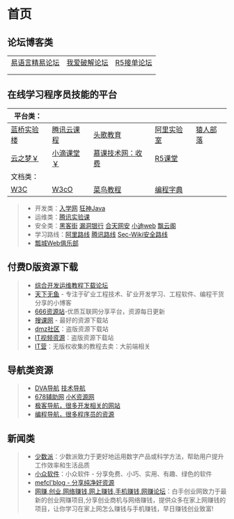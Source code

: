 # 首页



## 论坛博客类

|                                       |                                         |                                           |
| ------------------------------------- | --------------------------------------- | ----------------------------------------- |
| [易语言精易论坛](https://bbs.125.la/) | [我爱破解论坛](https://www.52pojie.cn/) | [R5接单论坛](https://www.r5.cn/forum.php) |
|                                       |                                         |                                           |
|                                       |                                         |                                           |



## 在线学习程序员技能的平台

| 平台类：                              |                                                      |                                               |                                                              |                                     |
| ------------------------------------- | ---------------------------------------------------- | --------------------------------------------- | ------------------------------------------------------------ | ----------------------------------- |
| [蓝桥实验楼](https://www.lanqiao.cn/) | [腾讯云课程](https://cloud.tencent.com/edu/learning) | [头歌教育](https://www.educoder.net/)         | [阿里实验室](https://developer.aliyun.com/adc/labs/?spm=a2c6h.13858375.0.0.468f3cf2DLkhsf) | [猿人部落](https://www.97yrbl.com/) |
| [云之梦￥](http://www.yzmedu.com/)    | [小滴课堂￥](https://xdclass.net/)                   | [慕课技术网：收费](https://coding.imooc.com/) | [R5课堂](https://www.r5.cn/video.html)                       |                                     |
| 文档类：                              |                                                      |                                               |                                                              |                                     |
| [W3C](https://www.w3cschool.cn/)      | [W3cO](http://w3c0.com/)                             | [菜鸟教程](https://www.runoob.com/)           | [编程字典](https://codingdict.com/tutorials)                 |                                     |

>- 开发类：[入学网](https://www.wldeer.com/)    [狂神Java](https://www.kuangstudy.com/)  
>- 运维类：[腾讯实验课](https://cloud.tencent.com/lab/labslist)
>- 安全类：[黑客街](https://www.hackjie.com/)    [漏洞银行](https://skills.bugbank.cn/)   [合天网安](https://www.hetianlab.com/)    [小迪web](https://www.bilibili.com/video/av374994720/)    [飘云阁](https://www.chinapyg.com/)
>- 学习路线：[阿里路线](https://developer.aliyun.com/learning)   [腾讯路线](https://cloud.tencent.com/edu/learning)  [Sec-Wiki安全路线](https://www.sec-wiki.com/skill)   
>- [瓢城Web俱乐部](https://www.ycku.com/)

## 付费D版资源下载

>- [综合开发运维教程下载论坛](http://www.52download.cn/wpcourse/)   
>- [天下无鱼](https://shikey.com/) - 专注于矿业工程技术、矿业开发学习、工程软件、编程干货分享的小博客
>- [666资源站](https://666java.com/)-优质互联网分享平台，资源每日更新
>- [搜课网](https://www.soke.me/) - 最好的资源下载站
>- [dmz社区](https://www.dmzshequ.com/)：盗版资源下载站
>- [IT视频资源](https://www.97yrbl.com/)：盗版资源下载站
>- [IT营](https://www.itying.com/)：无版权收集的教程去卖：大前端相关
>

## 导航类资源 

> -  [DVA导航](http://www.dva520.com/)  [技术导航](https://www.daohangtx.com/)  
> -  [678辅助网](https://www.6788g.com/)   [小K资源网](https://www.xkwo.com/)
> -  [极客导航，很多开发相关的网站](https://tool.zmki.cn/)
> -  [编程导航，很多程序员的资源](https://www.code-nav.cn/resources)

## 新闻类

> -  [少数派](https://sspai.com/)：少数派致力于更好地运用数字产品或科学方法，帮助用户提升工作效率和生活品质
> -  [小众软件](https://www.appinn.com/)：小众软件 - 分享免费、小巧、实用、有趣、绿色的软件
> -  [mefcl'blog - 分享纯净好资源](https://www.mefcl.com/)
> -  [网赚,创业,网络赚钱,网上赚钱,手机赚钱,网赚论坛](https://www.heishou.org/)：白手创业网致力于最新的创业网赚项目,分享创业商机与网络赚钱，提供众多在家上网赚钱的项目，让你学习在家上网怎么赚钱与手机赚钱，早日赚钱创业致富!

